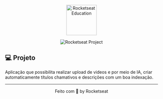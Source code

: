 <p align="center">
  <img alt="Rocketseat Education" src="https://avatars.githubusercontent.com/u/69590972?s=200&v=4" width="100px" />
</p>

<p align="center">
  <img src="https://img.shields.io/static/v1?label=Rocketseat&message=Education&color=8257e5&labelColor=202024" alt="Rocketseat Project" />
</p>

## 💻 Projeto

Aplicação que possibilita realizar upload de videos e por meio de IA, criar automaticamente títulos chamativos e descrições com um boa indexação.


---

<p align="center">
  Feito com 💜 by Rocketseat
</p>


